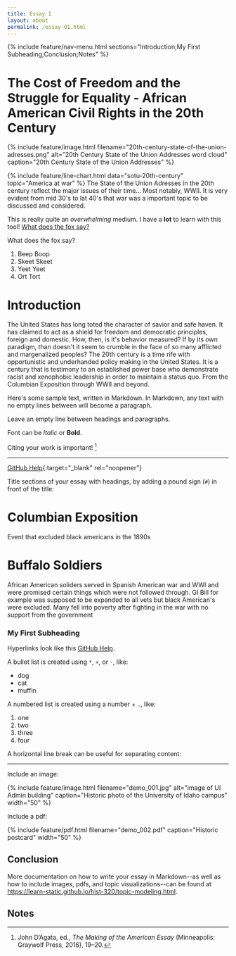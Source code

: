 ```yaml
---
title: Essay 1
layout: about
permalink: /essay-01.html
---
```


{% include feature/nav-menu.html sections="Introduction;My First Subheading;Conclusion;Notes" %}

# The Cost of Freedom and the Struggle for Equality - African American Civil Rights in the 20th Century

{% include feature/image.html filename="20th-century-state-of-the-union-adresses.png" alt="20th Century State of the Union Addresses word cloud" caption="20th Century State of the Union Addresses" %}

{% include feature/line-chart.html data="sotu-20th-century" topic="America at war" %}
The State of the Union Adresses in the 20th century reflect the major issues of their time... Most notably, WWII. It is very evident from mid 30's to lat 40's that war was a important topic to be discussed and considered.

This is really quite an *overwhelming* medium. I have a **lot** to learn with this tool!
[What does the fox say?](https://www.youtube.com/watch?v=jofNR_WkoCE)

What does the fox say?

1. Beep Boop
2. Skeet Skeet 
3. Yeet Yeet
4. Ort Tort

# Introduction

The United States has long toted the character of savior and safe haven. It has claimed to act as a shield for freedom and democratic principles, foreign and domestic.
How, then, is it's behavior measured? If by its own paradigm, than doesn't it seem to crumble in the face of so many afflicted and margenalized peoples? The 20th
century is a time rife with opportunistic and underhanded policy making in the United States. It is a century that is testimony to an established power base who
demonstrate racist and xenophobic leadership in order to maintain a status quo. From the Columbian Exposition through WWII and beyond.

Here's some sample text, written in Markdown.
In Markdown, any text with no empty lines between will become a paragraph.

Leave an empty line between headings and paragraphs.

Font can be *Italic* or **Bold**.

Citing your work is important! [^1]

---

[GitHub Help](https://help.github.com/){:target="_blank" rel="noopener"}

Title sections of your essay with headings, by adding a pound sign (`#`) in front of the title:

# Columbian Exposition
Event that excluded black americans in the 1890s

# Buffalo Soldiers
African American soliders served in Spanish American war and WWI and were promised certain things which were not followed through.
GI Bill for example was supposed to be expanded to all vets but black American's were excluded. Many fell into poverty after fighting in the war with no support from the government

### My First Subheading

Hyperlinks look like this [GitHub Help](https://help.github.com/).

A bullet list is created using `*`, `+`, or `-`, like:

- dog
- cat
- muffin

A numbered list is created using a number + `.`, like:

1. one
2. two
6. three
2. four

A horizontal line break can be useful for separating content:

---

Include an image:

{% include feature/image.html filename="demo_001.jpg" alt="image of UI Admin building" caption="Historic photo of the University of Idaho campus" width="50" %}

Include a pdf:

{% include feature/pdf.html filename="demo_002.pdf" caption="Historic postcard" width="50" %}

## Conclusion

More documentation on how to write your essay in Markdown--as well as how to include images, pdfs, and topic visualizations--can be found at <https://learn-static.github.io/hist-320/topic-modeling.html>.

## Notes

[^1]: John D’Agata, ed., *The Making of the American Essay* (Minneapolis: Graywolf Press, 2016), 19–20.
